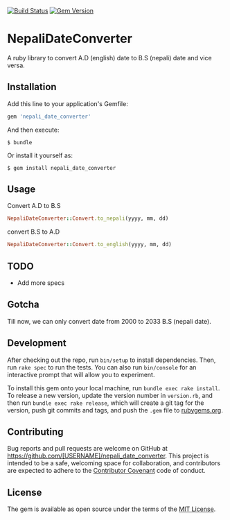 [![Build Status](https://travis-ci.org/przbadu/nepali_date_converter.svg?branch=master)](https://travis-ci.org/przbadu/nepali_date_converter)
[![Gem Version](https://badge.fury.io/rb/nepali_date_converter.svg)](https://badge.fury.io/rb/nepali_date_converter)

# NepaliDateConverter

A ruby library to convert A.D (english) date to B.S (nepali) date and vice versa.

## Installation

Add this line to your application's Gemfile:

```ruby
gem 'nepali_date_converter'
```

And then execute:

    $ bundle

Or install it yourself as:

    $ gem install nepali_date_converter

## Usage

Convert A.D to B.S

```ruby
NepaliDateConverter::Convert.to_nepali(yyyy, mm, dd)
```

convert B.S to A.D

```ruby
NepaliDateConverter::Convert.to_english(yyyy, mm, dd)
```

## TODO

* Add more specs

## Gotcha

Till now, we can only convert date from 2000 to 2033 B.S (nepali date).

## Development

After checking out the repo, run `bin/setup` to install dependencies. Then, run `rake spec` to run the tests. You can also run `bin/console` for an interactive prompt that will allow you to experiment.

To install this gem onto your local machine, run `bundle exec rake install`. To release a new version, update the version number in `version.rb`, and then run `bundle exec rake release`, which will create a git tag for the version, push git commits and tags, and push the `.gem` file to [rubygems.org](https://rubygems.org).

## Contributing

Bug reports and pull requests are welcome on GitHub at https://github.com/[USERNAME]/nepali_date_converter. This project is intended to be a safe, welcoming space for collaboration, and contributors are expected to adhere to the [Contributor Covenant](http://contributor-covenant.org) code of conduct.


## License

The gem is available as open source under the terms of the [MIT License](http://opensource.org/licenses/MIT).

